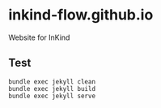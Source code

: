 # inkind-flow.github.io
Website for InKind


## Test

```
bundle exec jekyll clean
bundle exec jekyll build
bundle exec jekyll serve
```